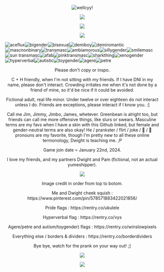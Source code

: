 <p align="center"><a target="_blank"><img src="https://i.pinimg.com/736x/23/73/bc/2373bcc92725823e8fced211573625c3.jpg" alt="wellcyy!" title="hihi!"><p align="center">
<p align="center"><a target="_blank"><img src="https://64.media.tumblr.com/c4ed9b05c3bab189509c81c0c26958dc/2323f0817bbce1f4-4f/s1280x1920/aea3c395339d1cfec7e8dca5e1fe85358af9dc99.pnj"></a><p align="center">
<p align="center"><a target="_blank"><img src="https://files.catbox.moe/sijegr.gif"></a><p align="center">

<p align="center">
  <img src="https://komarev.com/ghpvc/?username=jimhalpertx3-username&color=79B7D3&style=plastic&label=visitors+of+my+office+:&abreviated=true">
</p>

<a target="_blank"><img src="https://cdn.discordapp.com/emojis/1114027330348781589.webp?size=40&quality=lossless" title="aceflux"></a><a target="_blank"><img src="https://cdn.discordapp.com/emojis/1114331514180743179.webp?size=40&quality=lossless" title="bigender"></a><a target="_blank"><img src="https://cdn.discordapp.com/emojis/1114028029119840317.webp?size=40&quality=lossless" title="bisexual"></a><a target="_blank"><img src="https://cdn.discordapp.com/emojis/1114028604741914644.webp?size=40&quality=lossless" title="demiboy"></a><a target="_blank"><img src="https://cdn.discordapp.com/emojis/1114028328052076665.webp?size=40&quality=lossless" title="demiromantic"></a><a target="_blank"><img src="https://cdn.discordapp.com/emojis/1114027886849052712.webp?size=40&quality=lossless" title="mascnonbinary"></a><a target="_blank"><img src="https://cdn.discordapp.com/emojis/1114020065340305428.webp?size=40&quality=lossless" title="transmasc"></a><a target="_blank"><img src="https://cdn.discordapp.com/emojis/1115014037286174741.webp?size=40&quality=lossless" title="ambiamorous"></a><a target="_blank"><img src="https://cdn.discordapp.com/emojis/1120018374173397052.webp?size=40&quality=lossless" title="sillygender"></a><a target="_blank"><img src="https://cdn.discordapp.com/emojis/1124763781248069774.webp?size=40&quality=lossless" title="smilemasc"></a><a target="_blank"><img src="https://cdn.discordapp.com/emojis/1126265817756090512.webp?size=40&quality=lossless" title="sun transmasc"></a><a target="_blank"><img src="https://cdn.discordapp.com/emojis/1121866562681446440.webp?size=40&quality=lossless" title="afab"></a><a target="_blank"><img src="https://cdn.discordapp.com/emojis/1119851788967870556.webp?size=40&quality=lossless" title="pinktransmasc"></a><a target="_blank"><img src="https://cdn.discordapp.com/emojis/1142910246478696619.webp?size=40&quality=lossless" title="sharkthing"></a><a target="_blank"><img src="https://cdn.discordapp.com/emojis/1115007774447902831.webp?size=40&quality=lossless" title="xenogender"></a><a target="_blank"><img src="https://64.media.tumblr.com/91fd23be1fde766d7ba5cdc3dc23f2c9/56ad9b351f4192e7-47/s75x75_c1/7c5d3638d8c84a106ae6bd2bdcafc86cb1ca8784.pnj" title="hyperverbal"></a><a target="_blank"><img src="https://64.media.tumblr.com/048d62f3531749ab53f874c2a06d843a/7f018a0b5994707e-13/s75x75_c1/d63f8adb1e825ce9a51c6cd9a8e5c56add338a09.pnj" title="autistic"></a><a target="_blank"><img src="https://64.media.tumblr.com/a9fbb8a4291ee0c5384c8fc9692e88ce/324848305820d003-d4/s75x75_c1/5b75a46f0daf6fefc7f58bc0fc776944d4ac91e0.pnj" title="toygender"></a><a target="_blank"><img src="https://64.media.tumblr.com/4dbd7bafa89e398aee5fa4d4a731f451/e40e67adfd68d245-ce/s75x75_c1/26c2bec15cab1ef924923434485a13cf19a47a11.pnj" title="agere"></a><a target="_blank"><img src="https://64.media.tumblr.com/2f988fdf2c8d6f8f8b853ba62ac9b115/e40e67adfd68d245-90/s75x75_c1/d3f32ce4359528f7ec540ac85fdc6e1996ef1e52.pnj" title="petre"></a>




<p align="center"> Please don't copy or inspo. <p align="center">

<p align="center"> C + H friendly, when I'm not sitting with my friends. If I have DNI in my name, please don't interact. Crowding irritates me when it's not done by a friend of mine, so it'd be nice if it could be avoided. <p align="center">

<p align="center"> Fictional adult, real life minor. Under twelve or over eighteen do not interact unless I do. Friends are exceptions, please interact if I know you. :] <p align="center">

<p align="center"> Call me Jim, Jimmy, Jimbo, James, whetever. Greenbean is alright too, but friends can call me more offensive things, like slurs or swears. Masculine terms are my favs when I have a skin with this Github linked, but female and gender-neutral terms are also okay! He / prankster / flirt / joke / 📎 / 💼 pronouns are my favorite, though I'm pretty new to all these online termonology, Dwight is teaching me. ;P <p align="center">

<p align="center"> Game join date = January 22nd, 2024. <p align="center">

<p align="center"> I love my friends, and my partners Dwight and Pam (fictional, not an actual yumeshipper). <p align="center">

<p align="center"><a target="_blank"><img src="https://64.media.tumblr.com/81064f2d7b358bceb69287c621f5a678/ddb75fe1265919cb-bb/s250x400/092c6c0922a78450db7fd1aa990a77fd13263d1a.gif"></a><p align="center">

<p align="center"> Image credit in order from top to botom. <p align="center">

<p align="center"> Me and Dwight cheek squish : https://www.pinterest.com/pin/578571883422021856/ <p align="center">

<p align="center"> Pride flags : https://rentry.co/ukulele <p align="center">

<p align="center"> Hyperverbal flag : https://rentry.co/vys <p align="center">

<p align="center"> Agere/petre and autism/toygender) flags : https://rentry.co/winslowpixels <p align="center">

<p align="center"> Everything else / borders & dividers : https://rentry.co/borderdividers <p align="center">

<p align="center"> Bye bye, watch for the prank on your way out! ;] <p align="center">

<p align="center"><a target="_blank"><img src="https://files.catbox.moe/t8oqxy.gif"></a><p align="center">
<a target="_blank"><img src="https://64.media.tumblr.com/5c816ec30213498e3b68c1ef5758e2fb/0f41735d44b7eca8-e3/s250x400/dbf167afb3caa07187d6b2b2a9fa355fd47e0a4d.pnj"></a>
